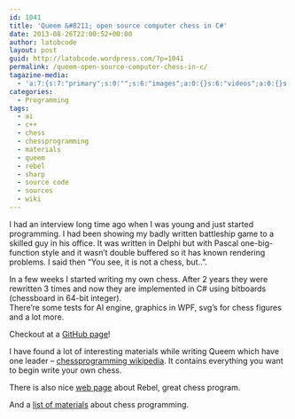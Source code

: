 ```yaml
---
id: 1041
title: 'Queem &#8211; open source computer chess in C#'
date: 2013-08-26T22:00:52+00:00
author: latobcode
layout: post
guid: http://latobcode.wordpress.com/?p=1041
permalink: /queem-open-source-computer-chess-in-c/
tagazine-media:
  - 'a:7:{s:7:"primary";s:0:"";s:6:"images";a:0:{}s:6:"videos";a:0:{}s:11:"image_count";i:0;s:6:"author";s:8:"20401582";s:7:"blog_id";s:8:"53632187";s:9:"mod_stamp";s:19:"2013-08-26 20:13:21";}'
categories:
  - Programming
tags:
  - ai
  - c++
  - chess
  - chessprogramming
  - materials
  - queem
  - rebel
  - sharp
  - source code
  - sources
  - wiki
---
```

I had an interview long time ago when I was young and just started programming. I had been showing my badly written battleship game to a skilled guy in his office. It was written in Delphi but with Pascal one-big-function style and it wasn&#8217;t double buffered so it has known rendering problems. I said then &#8220;You see, it is not a chess, but..&#8221;.

In a few weeks I started writing my own chess. After 2 years they were rewritten 3 times and now they are implemented in C# using bitboards (chessboard in 64-bit integer).   
There&#8217;re some tests for AI engine, graphics in WPF, svg&#8217;s for chess figures and a lot more.

Checkout at a <a title="Queem chess engine" href="https://github.com/Ribtoks/Queem/" target="_blank">GitHub page</a>!

I have found a lot of interesting materials while writing Queem which have one leader &#8211; <a title="Chess programming" href="http://chessprogramming.wikispaces.com/" target="_blank">chessprogramming wikipedia</a>. It contains everything you want to begin write your own chess.

There is also nice <a title="Rebel programming tips" href="http://www.top-5000.nl/authors/rebel/chess840.htm" target="_blank">web page</a> about Rebel, great chess program.

And a <a title="Materials for chess programming" href="http://chess.verhelst.org/1997/03/09/sources/" target="_blank">list of materials</a> about chess programming.